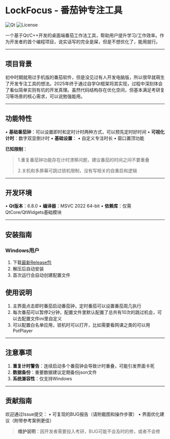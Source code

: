 # LockFocus - 番茄钟专注工具

![Qt](https://img.shields.io/badge/Qt-6.80%2B-brightgreen) 
![License](https://img.shields.io/badge/License-Apache%202.0-blue)

一个基于Qt/C++开发的桌面端番茄工作法工具，帮助用户提升学习/工作效率。作为开发者的首个编程项目，说实话写的完全是屎，但是不想优化了，能用就行。

---

## 项目背景
初中时期就用过手机版的番茄软件，但是没见过有人开发电脑版，所以很早就萌生了开发专注工具的想法。2025年终于通过自学Qt框架将其实现，过程中深刻体会了看似简单实则有坑的开发真理。虽然代码结构存在优化空间，但基本满足考研复习等场景的核心需求，可以说勉强能用。

---

## 功能特性
• **基础番茄钟**：可以设置即时和定时计时两种方式，可以预先定时好时间
• **可视化计时**：数字双显倒计时
• **基础设置**：
  • 自定义专注时长
  • 窗口置顶功能

 **已知限制**：
> 1.重复番茄钟功能存在计时漂移问题，建议番茄的时间之间不要重叠
> 
> 2.关机和多屏幕可跳过锁机限制，没有写相关的自重启和逻辑
---

## 开发环境
• **Qt版本**：6.8.0
• **编译器**：MSVC 2022 64-bit
• **依赖库**：仅需QtCore/QtWidgets基础模块

---

## 安装指南
### Windows用户
1. 下载[最新Release包](https://github.com/yourname/LockFocus/releases)
2. 解压后自动安装
3. 首次运行会自动创建配置文件


## 使用说明
1. 主界面点击即时番茄启动番茄钟，定时番茄可以设置番茄周几执行
2. 每次番茄可以暂停2分钟，配置文件里默认配置了总共有10次的跳过机会，可以去配置文件ini里自定义
3. 可以配置白名单应用，锁机时可以打开，比如需要看网课之类的可以用PotPlayer


---

## 注意事项
1. **重复计时警告**：连续启动多个番茄钟会导致计时重叠，可能引发界面卡死
2. **数据备份**：重要数据建议定期备份json文件
3. **系统兼容性**：仅支持Windows

---

## 贡献指南
欢迎通过Issue提交：
• 可复现的BUG报告（请附截图和操作步骤）
• 界面优化建议（附带参考案例更佳）

> **维护说明**：因开发者需要投入考研，BUG可能不会及时的修，或者不会修
